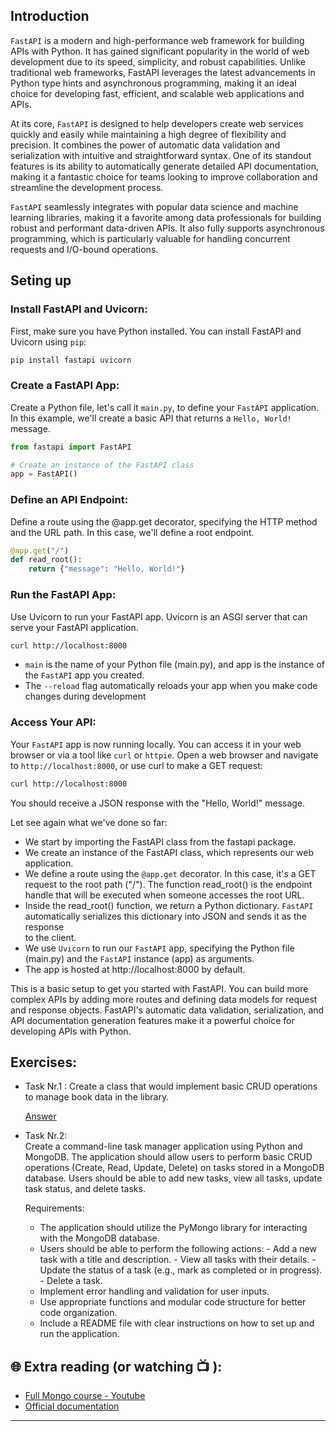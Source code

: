 ## Introduction
`FastAPI` is a modern and high-performance web framework for building APIs with Python. It has gained significant popularity in the world of web development due to its speed, simplicity, and robust capabilities. Unlike traditional web frameworks, FastAPI leverages the latest advancements in Python type hints and asynchronous programming, making it an ideal choice for developing fast, efficient, and scalable web applications and APIs.

At its core, `FastAPI` is designed to help developers create web services quickly and easily while maintaining a high degree of flexibility and precision. It combines the power of automatic data validation and serialization with intuitive and straightforward syntax. One of its standout features is its ability to automatically generate detailed API documentation, making it a fantastic choice for teams looking to improve collaboration and streamline the development process.

`FastAPI` seamlessly integrates with popular data science and machine learning libraries, making it a favorite among data professionals for building robust and performant data-driven APIs. It also fully supports asynchronous programming, which is particularly valuable for handling concurrent requests and I/O-bound operations.

## Seting up
 
### Install FastAPI and Uvicorn:
First, make sure you have Python installed. You can install FastAPI and Uvicorn using `pip`:

```bash
pip install fastapi uvicorn

```

### Create a FastAPI App:
Create a Python file, let's call it `main.py`, to define your `FastAPI` application. In this example, we'll create a basic API that returns a `Hello, World!` message.

```python
from fastapi import FastAPI

# Create an instance of the FastAPI class
app = FastAPI()

```

### Define an API Endpoint:

Define a route using the @app.get decorator, specifying the HTTP method and the URL path. In this case, we'll define a root endpoint.

```python
@app.get("/")
def read_root():
    return {"message": "Hello, World!"}

```
### Run the FastAPI App:
Use Uvicorn to run your FastAPI app. Uvicorn is an ASGI server that can serve your FastAPI application.

```bash
curl http://localhost:8000

```
- `main` is the name of your Python file (main.py), and app is the instance of the `FastAPI` app you created.
- The `--reload` flag automatically reloads your app when you make code changes during development

### Access Your API:
Your `FastAPI` app is now running locally. You can access it in your web browser or via a tool like `curl` or `httpie`. Open a web browser and navigate to `http://localhost:8000`, or use curl to make a GET request:

```bash
curl http://localhost:8000
```
You should receive a JSON response with the "Hello, World!" message.

Let see again what we've done so far: 

- We start by importing the FastAPI class from the fastapi package.
- We create an instance of the FastAPI class, which represents our web application.
- We define a route using the `@app.get` decorator. In this case, it's a GET request to the root path ("/"). The function read_root() is the endpoint    
  handle that will be executed when someone accesses the root URL.
- Inside the read_root() function, we return a Python dictionary. `FastAPI` automatically serializes this dictionary into JSON and sends it as the response   
  to the client.
- We use `Uvicorn` to run our `FastAPI` app, specifying the Python file (main.py) and the `FastAPI` instance (app) as arguments.
- The app is hosted at http://localhost:8000 by default.

This is a basic setup to get you started with FastAPI. You can build more complex APIs by adding more routes and defining data models for request and response objects. FastAPI's automatic data validation, serialization, and API documentation generation features make it a powerful choice for developing APIs with Python.

## Exercises: 

* Task Nr.1 :
  Create a class that would implement basic CRUD operations to manage book data in the library.
 
  [Answer](https://github.com/CodeAcademy-Online/python-new-material-level2/wiki/Z:-Exercise-answers.#task-nr-1-6) 

* Task Nr.2:  
  Create a command-line task manager application using Python and MongoDB. The application should allow users to perform basic CRUD operations (Create, 
  Read, Update, Delete) on tasks stored in a MongoDB database. Users should be able to add new tasks, view all tasks, update task status, and delete 
  tasks.
 
  Requirements:

  - The application should utilize the PyMongo library for interacting with the MongoDB database.
  - Users should be able to perform the following actions:
        - Add a new task with a title and description.
        - View all tasks with their details.
        - Update the status of a task (e.g., mark as completed or in progress).
        - Delete a task.
   - Implement error handling and validation for user inputs.
   - Use appropriate functions and modular code structure for better code organization.
   - Include a README file with clear instructions on how to set up and run the application.

 

## 🌐  Extra reading (or watching 📺 ):

* [Full Mongo course - Youtube](https://www.youtube.com/watch?v=c2M-rlkkT5o)
* [Official documentation](https://www.mongodb.com/docs/)
***